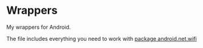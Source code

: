 # Wrappers
My wrappers for Android.

The file includes everything you need to work with [package android.net.wifi](https://developer.android.com/reference/android/net/wifi/package-summary)
